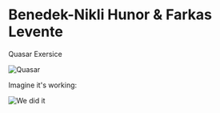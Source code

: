 # Benedek-Nikli Hunor & Farkas Levente
Quasar Exersice

![Quasar](https://cdn.quasar.dev/logo-v2/512/logo.png)

Imagine it's working:

![We did it](https://media.tenor.com/5c9Owod1dSsAAAAM/infinite-infinito.gif)
